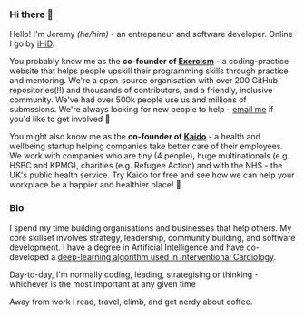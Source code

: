 ### Hi there 👋

Hello! I'm Jeremy _(he/him)_ - an entrepeneur and software developer. Online I go by [iHiD](https://twitter.com/iHiD).

You probably know me as the **co-founder of [Exercism](https://exercism.io)** - a coding-practice website that helps people upskill their programming skills through practice and mentoring. We're a open-source organisation with over 200 GitHub repositories(!!) and thousands of contributors, and a friendly, inclusive community. We've had over 500k people use us and millions of submssions. We're always looking for new people to help - [email me](hello@exercism.io) if you'd like to get involved 🙂

You might also know me as the **co-founder of [Kaido](https://kaido.org)** - a health and wellbeing startup helping companies take better care of their employees. We work with companies who are tiny (4 people), huge multinationals (e.g. HSBC and KPMG), charities (e.g. Refugee Action) and with the NHS - the UK's public health service. Try Kaido for free and see how we can help your workplace be a happier and healthier place! 🙂

### Bio

I spend my time building organisations and businesses that help others. My core skillset involves strategy, leadership, community building, and software development. I have a degree in Artificial Intelligence and have co-developed a [deep-learning algorithm used in Interventional Cardiology](https://patentscope2.wipo.int/search/en/detail.jsf?docId=WO2019122919&tab=PCTBIBLIO). 

Day-to-day, I'm normally coding, leading, strategising or thinking - whichever is the most important at any given time

Away from work I read, travel, climb, and get nerdy about coffee.
